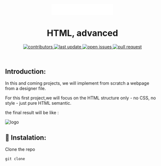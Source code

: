 <div align="center">

  <img src="images/logo.png" alt="logo" width="200" height="auto" />
  <h1>HTML, advanced</h1>
  
  
<!-- Badges -->
<p>
 
 <a href="https://github.com/majdideveloper/rayek/graphs/contributors">
    <img src="https://img.shields.io/github/contributors/majdideveloper/rayek" alt="contributors" />
  </a>
  <a href="">
    <img src="https://img.shields.io/github/last-commit/majdideveloper/rayek" alt="last update" />
  </a>
  <a href="https://github.com/majdideveloper/rayek/issues/">
    <img src="https://img.shields.io/github/issues/majdideveloper/rayek" alt="open issues" />
  </a>
  <a href="https://github.com/majdideveloper/rayek/pulls?q=is%3Apr+is%3Aclosed/">
    <img src="https://img.shields.io/github/issues-pr/cdnjs/cdnjs.svg?style=flat" alt="pull request" />
  </a>
</p>

</div>



<br />
<!-- Introduction-->



## Introduction:
In this and coming projects, we  will implement from scratch a webpage from a designer file.

For this first project,we will focus on the HTML structure only - no CSS, no style - just pure HTML semantic.

the final result will  be like :


<img src="images/Homepage.fig" alt="logo" width="200" height="auto" />


## :wrench: Instalation:
Clone the repo
```
git clone 
```

